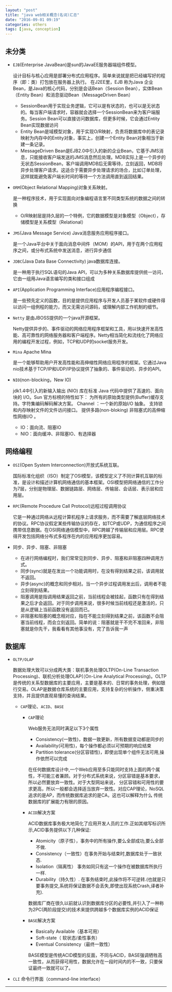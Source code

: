 ```yaml
---
layout: "post"
title: "java web相关概念(名词)汇总"
date: "2016-09-01 09:19"
categories: others
tags: [java, conception]
---
```


## 未分类

- `EJB`(Enterprise JavaBean)是sun的JavaEE服务器端组件模型。

  设计目标与核心应用是部署分布式应用程序。简单来说就是把已经编写好的程序（即：类）打包放在服务器上执行。 在J2EE里，EJB 称为Java 企业Bean，是Java的核心代码，分别是会话Bean（Session Bean），实体Bean（Entity Bean）和消息驱动Bean（MessageDriven Bean）
  - SessionBean用于实现业务逻辑，它可以是有状态的，也可以是无状态的。每当客户端请求时，容器就会选择一个SessionBean来为客户端服务。Session Bean可以直接访问数据库，但更多时候，它会通过Entity Bean实现数据访问
  - Entity Bean是域模型对象，用于实现O/R映射，负责将数据库中的表记录映射为内存中的Entity对象，事实上，创建一个Entity Bean对象相当于新建一条记录。
  - MessageDriven Bean是EJB2.0中引入的新的企业Bean，它基于JMS消息，只能接收客户端发送的JMS消息然后处理。MDB实际上是一个异步的无状态SessionBean，客户端调用MDB后无需等待，立刻返回，MDB将异步处理客户请求。这适合于需要异步处理请求的场合，比如订单处理，这样就能避免客户端长时间的等待一个方法调用直到返回结果。

- `ORM`(Object Relational Mapping)对象关系映射。

  是一种程序技术，用于实现面向对象编程语言里不同类型系统的数据之间的转换
  - O/R映射层是持久层的一个特例，它的数据模型是对象模型（Object），存储模型是关系模型（Relational）

- `JMS`(Java Message Service) Java消息服务应用程序接口。

  是一个Java平台中关于面向消息中间件（MOM）的API，用于在两个应用程序之间，或分布式系统中发送消息，进行异步通信

- `JDBC`(Java Data Base Connectivity) java数据库连接。

  是一种用于执行SQL语句的Java API，可以为多种关系数据库提供统一访问，它由一组用Java语言编写的类和接口组成

- `API`(Application Programming Interface)应用程序编程接口。

  是一些预先定义的函数，目的是提供应用程序与开发人员基于某软件或硬件得以访问一组例程的能力，而又无需访问源码，或理解内部工作机制的细节。

- `Netty` 是由JBOSS提供的一个java开源框架。

  Netty提供异步的、事件驱动的网络应用程序框架和工具，用以快速开发高性能、高可靠性的网络服务器和客户端程序。Netty相当简化和流线化了网络应用的编程开发过程，例如，TCP和UDP的socket服务开发。

- `Mina` Apache Mina

  是一个能够帮助用户开发高性能和高伸缩性网络应用程序的框架。它通过Java nio技术基于TCP/IP和UDP/IP协议提供了抽象的、事件驱动的、异步的API。

- `NIO`(non-blocking，New IO)

  jdk1.4中引入的新输入输出 (NIO) 库在标准 Java 代码中提供了高速的、面向块的 I/O。Sun 官方标榜的特性如下： 为所有的原始类型提供(Buffer)缓存支持。字符集编码解码解决方案。 Channel ：一个新的原始I/O 抽象。 支持锁和内存映射文件的文件访问接口。 提供多路(non-bloking) 非阻塞式的高伸缩性网络I/O 。
  - IO：面向流、阻塞IO
  - NIO：面向缓冲、非阻塞IO、有选择器



## 网络编程

- `OSI`(Open System Interconnection)开放式系统互联。

  国际标准化组织（ISO）制定了OSI模型，该模型定义了不同计算机互联的标准，是设计和描述计算机网络通信的基本框架。OSI模型把网络通信的工作分为7层，分别是物理层、数据链路层、网络层、传输层、会话层、表示层和应用层。

- `RPC`(Remote Procedure Call Protocol)远程过程调用协议

  它是一种通过网络从远程计算机程序上请求服务，而不需要了解底层网络技术的协议。RPC协议假定某些传输协议的存在，如TCP或UDP，为通信程序之间携带信息数据。在OSI网络通信模型中，RPC跨越了传输层和应用层。RPC使得开发包括网络分布式多程序在内的应用程序更加容易。

- 同步、异步、阻塞、非阻塞
  - 在进行网络编程时，我们常常见到同步、异步、阻塞和非阻塞四种调用方式。
  - 同步(sync)就是在发出一个功能调用时，在没有得到结果之前，该调用就不返回。
  - 异步(async)的概念和同步相对。当一个异步过程调用发出后，调用者不能立刻得到结果。
  - 阻塞调用是指调用结果返回之前，当前线程会被挂起，函数只有在得到结果之后才会返回。对于同步调用来说，很多时候当前线程还是激活的，只是从逻辑上当前函数没有返回而已。
  - 非阻塞和阻塞的概念相对应，指在不能立刻得到结果之前，该函数不会阻塞当前线程，而会立刻返回。简单的说：阻塞就是干不完不准回来，非阻塞就是你先干，我看看有其他事没有，完了告诉我一声


## 数据库

- `OLTP/OLAP`

  数据处理大致可以分成两大类：联机事务处理OLTP(On-Line Transaction Processing)、联机分析处理OLAP(（On-Line Analytical Processing)。OLTP是传统的关系型数据库的主要应用，主要是基本的、日常的事务处理，例如银行交易。OLAP是数据仓库系统的主要应用，支持复杂的分析操作，侧重决策支持，并且提供直观易懂的查询结果。

  - `CAP`理论、`ACID`、`BASE`
    - `CAP`理论

      Web服务无法同时满足以下3个属性
      - Consistency(一致性)，数据一致更新，所有数据变动都是同步的
      - Availability(可用性)，每个操作都必须以可预期的响应结束
      - Partition tolerance(分区容错性)，即使出现单个组件无法可用,操作依然可以完成

      在任何数据库设计中,一个Web应用至多只能同时支持上面的两个属性，不可能三者兼顾。对于分布式系统来说，分区容错是基本要求，所以必然要放弃一致性。对于大型网站来说， 分区容错和可用性的要求更高，所以一般都会选择适当放弃一致性。对应CAP理论，NoSQL追求的是AP，而传统数据库追求的是CA，这也可以解释为什么 传统数据库的扩展能力有限的原因。

    - `ACID`解决方案

      ACID数据库事务极大地简化了应用开发人员的工作.正如其缩写标识所示,ACID事务提供以下几种保证:
      - Atomicity（原子性），事务中的所有操作,要么全部成功,要么全部不做.
      - Consistency（一致性）在事务开始与结束时,数据库处于一致状态.
      - Isolation（隔离性） 事务如同只有这一个操作在被数据库所执行一样.
      - Durability（持久性）. 在事务结束时,此操作将不可逆转.(也就是只要事务提交,系统将保证数据不会丢失,即使出现系统Crash,译者补充).

      数据库厂商在很久以前就认识到数据库分区的必要性,并引入了一种称为2PC(两阶段提交)的技术来提供跨越多个数据库实例的ACID保证

    - `BASE`解决方案
      - Basically Available（基本可用）
      - Soft-state（ 软状态/柔性事务）
      - Eventual Consistency（最终一致性）

      BASE模型是传统ACID模型的反面，不同与ACID，BASE强调牺牲高一致性，从而获得可用性，数据允许在一段时间内的不一致，只要保证最终一致就可以了。

- `CLI` 命令行界面（command-line interface）


---
